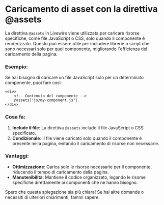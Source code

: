 # Caricamento di asset con la direttiva @assets

La direttiva `@assets` in Livewire viene utilizzata per caricare risorse specifiche, come file JavaScript o CSS, solo quando il componente è renderizzato. Questo può essere utile per includere librerie o script che sono necessari solo per quel componente, migliorando l'efficienza del caricamento della pagina.

### Esempio:

Se hai bisogno di caricare un file JavaScript solo per un determinato componente, puoi fare così:

```blade
<div>
    <!-- Contenuto del componente -->
    @assets('js/my-component.js')
</div>
```

### Cosa fa:

1. **Include il file**: La direttiva `@assets` include il file JavaScript o CSS specificato.
2. **Condizionale**: Il file viene caricato solo quando il componente è presente nella pagina, evitando il caricamento di risorse non necessarie.

### Vantaggi:

- **Ottimizzazione**: Carica solo le risorse necessarie per il componente, riducendo il tempo di caricamento della pagina.
- **Manutenibilità**: Mantiene il codice organizzato, legando le risorse specifiche direttamente ai componenti che ne hanno bisogno.

Spero che questa spiegazione sia più chiara! Se hai altre domande o necessiti di ulteriori chiarimenti, fammi sapere.